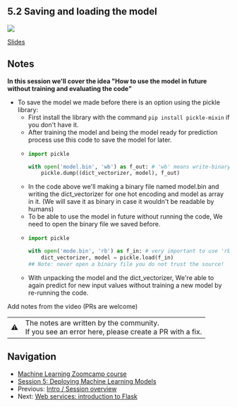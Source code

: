 
## 5.2 Saving and loading the model

<a href="https://www.youtube.com/watch?v=EJpqZ7OlwFU&list=PL3MmuxUbc_hIhxl5Ji8t4O6lPAOpHaCLR"><img src="images/thumbnail-5-02.jpg"></a>
 

[Slides](https://www.slideshare.net/AlexeyGrigorev/ml-zoomcamp-5-model-deployment)


## Notes
**In this session we'll cover the idea "How to use the model in future without training and evaluating the code"**
- To save the model we made before there is an option using the pickle library:
  - First install the library with the command ```pip install pickle-mixin``` if you don't have it.
  - After training the model and being the model ready for prediction process use this code to save the model for later.
  - ```python
    import pickle
    
    with open('model.bin', 'wb') as f_out: # 'wb' means write-binary
        pickle.dump((dict_vectorizer, model), f_out)
    ```
  - In the code above we'll making a binary file named model.bin and writing the dict_vectorizer for one hot encoding and model as array in it. (We will save it as binary in case it wouldn't be readable by humans)
  - To be able to use the model in future without running the code, We need to open the binary file we saved before.
  - ```python
    import pickle
    
    with open('mode.bin', 'rb') as f_in: # very important to use 'rb' here, it means read-binary 
        dict_vectorizer, model = pickle.load(f_in)
    ## Note: never open a binary file you do not trust the source!
    ```
   - With unpacking the model and the dict_vectorizer, We're able to again predict for new input values without training a new model by re-running the code.

Add notes from the video (PRs are welcome)


<table>
   <tr>
      <td>⚠️</td>
      <td>
         The notes are written by the community. <br>
         If you see an error here, please create a PR with a fix.
      </td>
   </tr>
</table>


## Navigation

* [Machine Learning Zoomcamp course](../)
* [Session 5: Deploying Machine Learning Models](./)
* Previous: [Intro / Session overview](01-intro.md)
* Next: [Web services: introduction to Flask](03-flask-intro.md)
